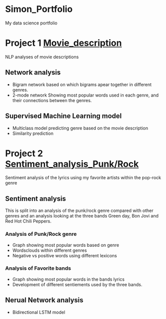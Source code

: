 # Simon_Portfolio
My data science portfolio


# Project 1 [Movie_description](https://github.com/simonmig10/Movie_description)
NLP analyses of movie descriptions 

## Network analysis

- Bigram network based on which bigrams apear together in different genres. 
- 2-mode network Showing most popular words used in each genre, and their connections between the genres. 

## Supervised Machine Learning model 

- Multiclass model predicting genre based on the movie description
- Similarity prediction 



# Project 2 [Sentiment_analysis_Punk/Rock](https://github.com/simonmig10/Sentiment_analysis_PopRock)
Sentiment analysis of the lyrics using my favorite artists within the pop-rock genre


## Sentiment analysis
This is split into an analysis of the punk/rock genre compared with other genres and an analysis looking at the three bands Green day, Bon Jovi and Red Hot Chili Peppers. 

### Analysis of Punk/Rock genre 
- Graph showing most popular words based on genre
- Wordsclouds within different genres 
- Negative vs positive words using different lexicons

### Analysis of Favorite bands
- Graph showing most popular words in the bands lyrics
- Development of different sentiements used by the three bands. 

## Nerual Network analysis

- Bidirectional LSTM model
